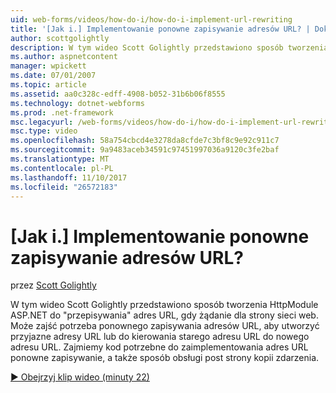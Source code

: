 ```yaml
---
uid: web-forms/videos/how-do-i/how-do-i-implement-url-rewriting
title: '[Jak i.] Implementowanie ponowne zapisywanie adresów URL? | Dokumentacja firmy Microsoft'
author: scottgolightly
description: W tym wideo Scott Golightly przedstawiono sposób tworzenia HttpModule ASP.NET do "przepisywania" adres URL, gdy żądanie dla strony sieci web. Może zajść potrzeba ponownego zapisywania...
ms.author: aspnetcontent
manager: wpickett
ms.date: 07/01/2007
ms.topic: article
ms.assetid: aa0c328c-edff-4908-b052-31b6b06f8555
ms.technology: dotnet-webforms
ms.prod: .net-framework
msc.legacyurl: /web-forms/videos/how-do-i/how-do-i-implement-url-rewriting
msc.type: video
ms.openlocfilehash: 58a754cbcd4e3278da8cfde7c3bf8c9e92c911c7
ms.sourcegitcommit: 9a9483aceb34591c97451997036a9120c3fe2baf
ms.translationtype: MT
ms.contentlocale: pl-PL
ms.lasthandoff: 11/10/2017
ms.locfileid: "26572183"
---
```

<a name="how-do-i-implement-url-rewriting"></a>[Jak i.] Implementowanie ponowne zapisywanie adresów URL?
====================
przez [Scott Golightly](https://github.com/scottgolightly)

W tym wideo Scott Golightly przedstawiono sposób tworzenia HttpModule ASP.NET do "przepisywania" adres URL, gdy żądanie dla strony sieci web. Może zajść potrzeba ponownego zapisywania adresów URL, aby utworzyć przyjazne adresy URL lub do kierowania starego adresu URL do nowego adresu URL. Zajmiemy kod potrzebne do zaimplementowania adres URL ponowne zapisywanie, a także sposób obsługi post strony kopii zdarzenia.

[&#9654; Obejrzyj klip wideo (minuty 22)](https://channel9.msdn.com/Blogs/ASP-NET-Site-Videos/how-do-i-implement-url-rewriting)
